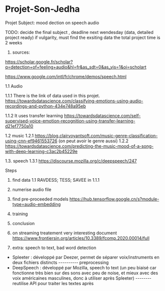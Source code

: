 # Projet-Son-Jedha
Projet Subject:  mood dection on speech audio

TODO: decide the final subject , deadline next wendesday (data, detailed project ready)
if vulgarity, must find the exsiting data
the total project time is 2 weeks

1. sources:

https://scholar.google.fr/scholar?q=detection+of+feeling+audio&hl=fr&as_sdt=0&as_vis=1&oi=scholart

https://www.google.com/intl/fr/chrome/demos/speech.html



1.1 Audio

1.1.1 There is the link of data used in this projet.
https://towardsdatascience.com/classifying-emotions-using-audio-recordings-and-python-434e748a95eb

1.1.2 It uses transfer learning
https://towardsdatascience.com/self-supervised-voice-emotion-recognition-using-transfer-learning-d21ef7750a10

1.2 music
1.2.1
https://blog.clairvoyantsoft.com/music-genre-classification-using-cnn-ef9461553726 (on peut avoir le genre aussi)
1.2.2
https://towardsdatascience.com/predicting-the-music-mood-of-a-song-with-deep-learning-c3ac2b45229e

1.3. speech 
1.3.1
https://discourse.mozilla.org/c/deepspeech/247


Steps

1. find data
  1.1 RAVDESS;  TESS; SAVEE in 1.1.1
2. numerise audio file 
3. find pre-proceeded models
https://hub.tensorflow.google.cn/s?module-type=audio-embedding
4. training
5. conclusion
6. on streaming treatement
very interesting document
https://www.frontiersin.org/articles/10.3389/fcomp.2020.00014/full

8. extra: speech to text, bad word detection

- Spleeter : développé par Deezer, permet de séparer voix/instruments en deux fichiers distincts    ---------- preprocessing 
- DeepSpeech : développé par Mozilla, speech to text (un peu biaisé car fonctionne très bien sur des sons avec peu de noise, et mieux avec des voix américaines masculines, donc à utiliser après Spleeter)    -------- reutilise API pour traiter les textes après
